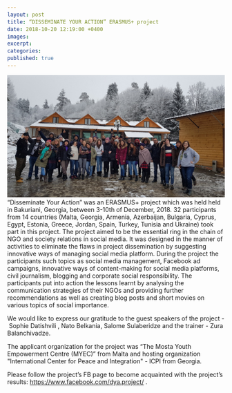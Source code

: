 ```yaml
---
layout: post
title: “DISSEMINATE YOUR ACTION” ERASMUS+ project
date: 2018-10-20 12:19:00 +0400
images:
excerpt:
categories:
published: true
---
```


![](/uploads/1.jpg)“Disseminate Your Action” was an ERASMUS+ project which was held held in Bakuriani, Georgia, between 3-10th of December, 2018. 32 participants from 14 countries (Malta, Georgia, Armenia, Azerbaijan, Bulgaria, Cyprus, Egypt, Estonia, Greece, Jordan, Spain, Turkey, Tunisia and Ukraine) took part in this project. The project aimed to be the essential ring in the chain of NGO and society relations in social media. It was designed in the manner of activities to eliminate the flaws in project dissemination by suggesting innovative ways of managing social media platform. During the project the participants such topics as social media management, Facebook ad campaigns, innovative ways of content-making for social media platforms, civil journalism, blogging and corporate social responsibility. The participants put into action the lessons learnt by analysing the communication strategies of their NGOs and providing further recommendations as well as creating blog posts and short movies on various topics of social importance.

We would like to express our gratitude to the guest speakers of the project -  Sophie Datishvili , Nato Belkania, Salome Sulaberidze and the trainer - Zura Balanchivadze.

The applicant organization for the project was “The Mosta Youth Empowerment Centre (MYEC)” from Malta and hosting organization "International Center for Peace and Integration" - ICPI from Georgia.

Please follow the project’s FB page to become acquainted with the project’s results: https://www.facebook.com/dya.project/ .